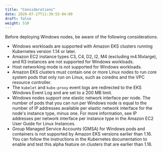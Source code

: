 ```yaml
---
title: "Considerations"
date: 2020-07-27T11:39:53-04:00
draft: false
weight: 510
---
```


Before deploying Windows nodes, be aware of the following considerations.

* Windows workloads are supported with Amazon EKS clusters running Kubernetes version 1.14 or later.
* Amazon EC2 instance types C3, C4, D2, I2, M4 (excluding m4.16xlarge), and R3 instances are not supported for Windows workloads.
* Host networking mode is not supported for Windows workloads.
* Amazon EKS clusters must contain one or more Linux nodes to run core system pods that only run on Linux, such as coredns and the VPC resource controller.
* The `kubelet` and `kube-proxy` event logs are redirected to the EKS Windows Event Log and are set to a 200 MB limit.
* Windows nodes support one elastic network interface per node. The number of pods that you can run per Windows node is equal to the number of IP addresses available per elastic network interface for the node's instance type, minus one. For more information, see IP addresses per network interface per instance type in the Amazon EC2 User Guide for Linux Instances.
* Group Managed Service Accounts (GMSA) for Windows pods and containers is not supported by Amazon EKS versions earlier than 1.16. You can follow the instructions in the Kubernetes documentation to enable and test this alpha feature on clusters that are earlier than 1.16.

